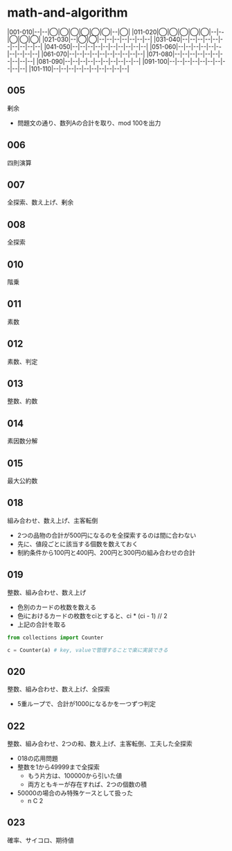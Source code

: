 # math-and-algorithm

|001-010|--|--|◯|◯|◯|◯|◯|◯|--|◯|
|011-020|◯|◯|◯|◯|◯|--|--|◯|◯|◯|
|021-030|--|◯|◯|--|--|--|--|--|--|--|
|031-040|--|--|--|--|--|--|--|--|--|--|
|041-050|--|--|--|--|--|--|--|--|--|--|
|051-060|--|--|--|--|--|--|--|--|--|--|
|061-070|--|--|--|--|--|--|--|--|--|--|
|071-080|--|--|--|--|--|--|--|--|--|--|
|081-090|--|--|--|--|--|--|--|--|--|--|
|091-100|--|--|--|--|--|--|--|--|--|--|
|101-110|--|--|--|--|--|--|--|--|--|--|

## 005

剰余

- 問題文の通り、数列Aの合計を取り、mod 100を出力

## 006

四則演算

## 007

全探索、数え上げ、剰余

## 008

全探索

## 010

階乗

## 011

素数

## 012

素数、判定

## 013

整数、約数

## 014

素因数分解

## 015

最大公約数

## 018

組み合わせ、数え上げ、主客転倒

- 2つの品物の合計が500円になるのを全探索するのは間に合わない
- 先に、値段ごとに該当する個数を数えておく
- 制約条件から100円と400円、200円と300円の組み合わせの合計

## 019

整数、組み合わせ、数え上げ

- 色別のカードの枚数を数える
- 色iにおけるカードの枚数をciとすると、ci * (ci - 1) // 2
- 上記の合計を取る

```python
from collections import Counter

c = Counter(a) # key, valueで管理することで楽に実装できる
```

## 020

整数、組み合わせ、数え上げ、全探索

- 5重ループで、合計が1000になるかを一つずつ判定

## 022

整数、組み合わせ、2つの和、数え上げ、主客転倒、工夫した全探索

- 018の応用問題
- 整数を1から49999まで全探索
  - もう片方は、100000から引いた値
  - 両方ともキーが存在すれば、2つの個数の積
- 50000の場合のみ特殊ケースとして扱った
  - n C 2

## 023

確率、サイコロ、期待値
